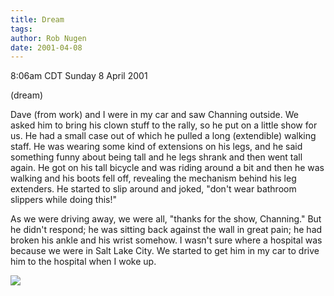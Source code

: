 ```yaml
---
title: Dream
tags: 
author: Rob Nugen
date: 2001-04-08
---
```


<title>Dream</title>
<p class=date>8:06am CDT Sunday 8 April 2001</p>
<p class=note>(dream)</p>

<p class=dream>Dave (from work) and I were in my car and saw Channing
outside.  We asked him to bring his clown stuff to the rally, so he
put on a little show for us.  He had a small case out of which he
pulled a long (extendible) walking staff.  He was wearing some kind of
extensions on his legs, and he said something funny about being tall
and he legs shrank and then went tall again.  He got on his tall
bicycle and was riding around a bit and then he was walking and his
boots fell off, revealing the mechanism behind his leg extenders.  He
started to slip around and joked, "don't wear bathroom slippers while
doing this!"</p>

<p class=dream>As we were driving away, we were all, "thanks for the
show, Channing."  But he didn't respond; he was sitting back against
the wall in great pain; he had broken his ankle and his wrist somehow.
I wasn't sure where a hospital was because we were in Salt Lake
City. We started to get him in my car to drive him to the hospital
when I woke up.</p>

<p><img src='/images/rob/wL-ROB.gif'/></p>

